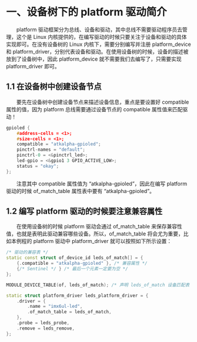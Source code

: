 # 一、设备树下的 platform 驱动简介
&emsp;&emsp;platform 驱动框架分为总线、设备和驱动，其中总线不需要驱动程序员去管理，这个是 Linux 内核提供的，在编写驱动的时候只要关注于设备和驱动的具体实现即可。在没有设备树的 Linux 内核下，需要分别编写并注册 platform_device 和 platform_driver，分别代表设备和驱动。在使用设备树的时候，设备的描述被放到了设备树中，因此 platform_device 就不需要我们去编写了，只需要实现 platform_driver 即可。
    
## 1.1 在设备树中创建设备节点
&emsp;&emsp;要先在设备树中创建设备节点来描述设备信息，重点是要设置好 compatible 属性的值，因为 platform 总线需要通过设备节点的 compatible 属性值来匹配驱动！
```cpp
gpioled {
    #address-cells = <1>;
    #size-cells = <1>;
    compatible = "atkalpha-gpioled";
    pinctrl-names = "default";
    pinctrl-0 = <&pinctrl_led>;
    led-gpio = <&gpio1 3 GPIO_ACTIVE_LOW>;
    status = "okay";
};
```
&emsp;&emsp;注意其中 compatible 属性值为 “atkalpha-gpioled”，因此在编写 platform 驱动的时候 of_match_table 属性表中要有 “atkalpha-gpioled”。

## 1.2 编写 platform 驱动的时候要注意兼容属性
&emsp;&emsp;在使用设备树的时候 platform 驱动会通过 of_match_table 来保存兼容性值，也就是表明此驱动兼容哪些设备。所以，of_match_table 将会尤为重要，比如本例程的 platform 驱动中 platform_driver 就可以按照如下所示设置：
```cpp
/* 驱动的兼容表 */
static const struct of_device_id leds_of_match[] = {
    {.compatible = "atkalpha-gpioled" }, /* 兼容属性 */
    {/* Sentinel */ } /* 最后一个元素一定要为空 */
};

MODULE_DEVICE_TABLE(of, leds_of_match); /* 声明 leds_of_match 设备匹配表 */

static struct platform_driver leds_platform_driver = {
    .driver = {
        .name = "imx6ul-led",
        .of_match_table = leds_of_match,
    },
    .probe = leds_probe,
    .remove = leds_remove,
};
```







<!--stackedit_data:
eyJoaXN0b3J5IjpbLTQyMTg2ODYyM119
-->